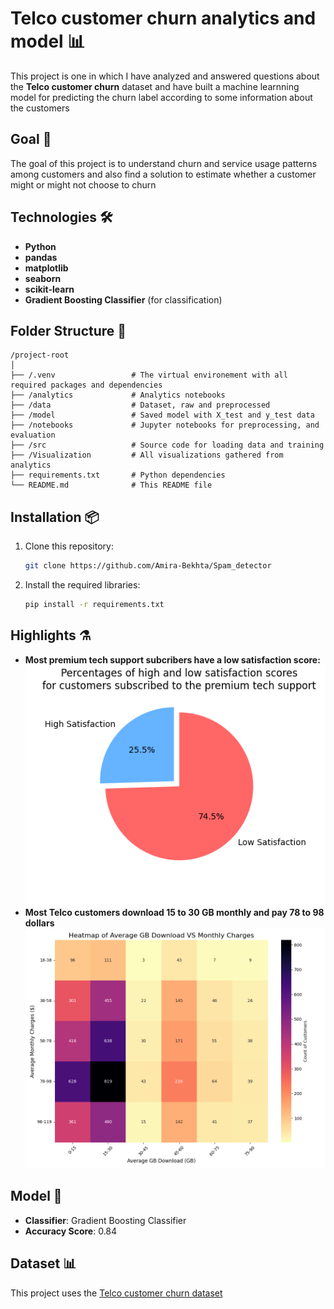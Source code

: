 
# Telco customer churn analytics and model 📊

This project is one in which I have analyzed and answered questions about the **Telco customer churn** dataset and have built a machine learnning model for predicting the churn label according to some information about the customers

## Goal 🎯
The goal of this project is to understand churn and service usage patterns among customers and also find a solution to estimate whether a customer might or might not choose to churn

## Technologies 🛠️
- **Python**
- **pandas**
- **matplotlib**
- **seaborn**
- **scikit-learn**
- **Gradient Boosting Classifier** (for classification)

## Folder Structure 📁
```
/project-root
│
├── /.venv                 # The virtual environement with all required packages and dependencies
├── /analytics             # Analytics notebooks
├── /data                  # Dataset, raw and preprocessed
├── /model                 # Saved model with X_test and y_test data
├── /notebooks             # Jupyter notebooks for preprocessing, and evaluation
├── /src                   # Source code for loading data and training
├── /Visualization         # All visualizations gathered from analytics
├── requirements.txt       # Python dependencies
└── README.md              # This README file
```

## Installation 📦
1. Clone this repository:
   ```bash
   git clone https://github.com/Amira-Bekhta/Spam_detector 
   ```

2. Install the required libraries:
   ```bash
   pip install -r requirements.txt
   ```

## Highlights ⚗️
- **Most premium tech support subcribers have a low satisfaction score:** <br>
![Picture](\Visualizations\Percentage_high_low_subscribed.png)
- **Most Telco customers download 15 to 30 GB monthly and pay 78 to 98 dollars** <br>
![Picture](\Visualizations\GB_vs_charge.png)

## Model 🧠
- **Classifier**: Gradient Boosting Classifier
- **Accuracy Score**: 0.84 

## Dataset 📊
This project uses the [Telco customer churn dataset](https://www.kaggle.com/datasets/alfathterry/telco-customer-churn-11-1-3)
